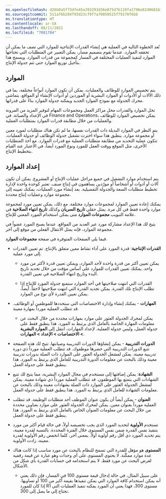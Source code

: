 ```yaml
---
ms.openlocfilehash: d26b0a5f73dfe45a393293d36e875d7b119fa1796e824068161d1b731627c012
ms.sourcegitcommit: 511a76b204f93d23cf9f7a70059525f79170f6bb
ms.translationtype: HT
ms.contentlocale: ar-SA
ms.lasthandoff: 08/11/2021
ms.locfileid: "7081784"
---
```

تُعد الخطوة التالية في العملية هي إنشاء القدرات الإنتاجية للموارد التي تصف ما يمكن أن تحققه الموارد. عندما تقوم بتصميم مسار، يمكن التعبير عن المتطلبات التي تحتاجها الموارد لتنفيذ العمليات المختلفة في المسار كمجموعة من قدرات الموارد. ويسمح هذا بتأجيل توزيع الموارد حتى تتم جدولة الإنتاج.

## <a name="resources"></a>الموارد

يتم تخصيص الموارد للوظائف والعمليات. يمكن أن تكون الموارد أنواعاً مختلفة، بما في ذلك الآلات أو الأدوات أو الموارد البشرية أو الموردين أو أدوات الإنشاء أو المواقع. يتماشى محرك الجدولة مع نموذج الموارد الجديد ويمكنه جدولة الموارد بناءً على قدراتها.

تحل الموارد والقدرات محل مراكز العمل ومجموعات المهام لتوفير المزيد من المرونة في الإعداد والصيانة. في Finance and Operations، يمكن تخصيص الموارد للوظائف والعمليات من خلال مطابقة قدرات الموارد بمتطلبات العملية.

يتم النظر في الموارد البديلة ذات القدرات نفسها، ما لم تكن هناك متطلبات لمورد معين أو مجموعة موارد. ينطبق هذا سواء اخترت تشغيل جدولة الوظائف أو جدولة العمليات. تتكون عملية التحديد من مطابقة متطلبات العملية مع قدرات الموارد. مع أخذ المتطلبات الأخرى، مثل الموقع ووقت العمل للمورد ونوع المورد أيضاً، في الاعتبار عند القيام بتخطيط الإنتاج.

## <a name="setting-up-resources"></a>إعداد الموارد

يتم استخدام موارد التشغيل في جميع مراحل عمليات الإنتاج أو المشروع. يمكن أن تكون آلات أو أدوات أو أشخاصاً أو مورّدين يساهمون في إنتاج صنف. تعتبر كوحدة واحدة لإدارة تخطيط متطلبات السعة والجدولة التفصيلية. بعد إنشاء مورد العمليات، يمكنك تعيينه إلى مجموعة موارد وعمليات إنتاج محددة.

يمكنك إعادة تعيين الموارد لمجموعات موارد مختلفة. مع ذلك، يمكن تعيين مورد لمجموعة موارد واحدة فقط في كل مرة. يمثل حقلي **تاريخ السريان** وكذلك **تاريخ انتهاء الصلاحية** في علامة التبويب **مجموعات الموارد** متى يمكن استخدام المورد المعني للإنتاج.

يتيح لك هذا الإعداد مشاركة مورد عبر العديد من المواقع. عندما يصبح المورد عضواً في مجموعة الموارد، فإنه يمثل الانتقال الفعلي من موقع إلى آخر.


فيما يلي الصفحات المتوفرة في صفحة **مجموعات الموارد**.



- **القدرات الإنتاجية**: قدرة المورد على أداء نشاط معين متعلق بالإنتاج. تم تعيين القدرات إلى مورد عملية.



    - يمكن تعيين أكثر من قدرة واحدة لأحد الموارد، ويمكن تعيين قدرة لأكثر من مورد واحد. يمكنك تعيين القدرات للموارد على أساس مؤقت من خلال تحديد تاريخ البدء وتاريخ انتهاء الصلاحية في تعيين القدرة.



    - القدرات التي انتهت صلاحيتها في أحد الموارد ستمنع جدولة المورد للإنتاج إذا تطلب الإنتاج تلك القدرة. يمكن تجديد القدرة التي انتهت صلاحيتها لاحقاً. أيضاً، يمكن تعيين القدرة لأي نوع من الموارد.



- **المهارات** - يمكنك إنشاء وإدارة الاختصاصات التي ستحددها للموظفين أو الوظائف. قد تتطلب العملية مورداً بمهارة معينة.



    - يمكن لمحرك الجدولة العثور على موارد بمهارات محددة من خلال البحث عن معلومات المهارة الخاصة بالعامل الذي يرتبط به المورد. هذا ينطبق فقط على جدولة العمل، وليس جدولة العملية. لإعداد المهارات، انتقل إلى **الموارد البشرية > الاختصاصات > الإعداد > المهارات**.



- **الدورات التدريبية** - يمكن إنشاؤها الدورات التدريبية وصيانتها. تتيح لك هذه الصفحة تتبع الدورات التدريبية التي حضرها موظفوك. قد تتطلب العملية مورداً ذي دورة تدريبية معينة. يمكن لمشغل الجدولة العثور على الموارد ذات الصلة بدورات تدريبية معينة وذلك بالبحث عن معلومات الدورة التدريبية للعامل الذي يرتبط به المورد. هذا ينطبق فقط على جدولة العمل.



- **الشهادة**: يمكن إضافتها إلى مستخدم في مجال الموارد البشرية، مما يتيح لك تتبع الشهادات التي يتمتع بها الموظفون. قد تتطلب العملية مورداً ذي شهادة معينة. يمكن لمشغل الجدولة العثور على الموارد ذات الصلة بشهادات معينة وذلك بالبحث عن معلومات الشهادة للعامل الذي يرتبط به المورد. هذا ينطبق فقط على جدولة العمل.



- **العنوان** - يمكن أيضاً أن يكون عنوان الموظف أحد متطلبات الوظيفة. قد تتطلب العملية مورداً بعنوان معين. يمكن لمحرك الجدولة العثور على موارد بعناوين محددة من خلال البحث عن معلومات العنوان الخاص بالعامل الذي يرتبط به المورد. هذا ينطبق فقط على جدولة العمل.




- تستخدم **الأولوية** لتحديد المورد الذي يجب تخصيصه أولاً، في حالة قيام أكثر من مورد بتنفيذ نفس القدرة ضمن نفس المستوى خلال الفترة المحددة. بالنسبة لقدرة معينة، يتم تحديد المورد ذي أقل رقم أولوية أولاً. بمعنى آخر، كلما انخفض رقم الأولوية لقدرة معينة، زادت الأولوية.



- **المستوى** هو مؤهل للقدرة التي تسمح للنظام بالبحث عن مورد مناسب إذا كانت هناك عدة موارد ممكّنة. لا يحتوي المستوى على أي وحدات وهو عبارة عن قيمة رقمية لغرض البحث عن مورد فقط. لا يتم استخدامه في حسابات القدرة بأي شكل من الأشكال.



    - على سبيل المثال، في حالة إدخال قيمة مستوى 100 في المسار، فإن ذلك يعني أنه يمكن استخدام كافة الموارد التي يمكن تنفيذها بقيمة أكبر من 100 أو تساويها. إذا كان للمورد R1 مستوى 300، فهذا يعني أن المورد يمكنه تنفيذ العمليات التي تحتاج إلى ما يصل إلى 300.
